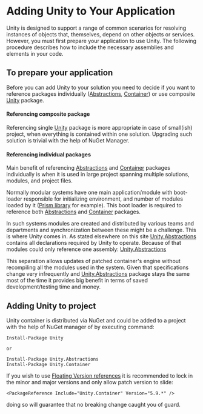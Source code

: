 # Adding Unity to Your Application
Unity is designed to support a range of common scenarios for resolving instances of objects that, themselves, depend on other objects or services. However, you must first prepare your application to use Unity. The following procedure describes how to include the necessary assemblies and elements in your code.
## To prepare your application
Before you can add Unity to your solution you need to decide if you want to reference packages individually ([Abstractions](https://www.nuget.org/packages/Unity.Abstractions/), [Container](https://www.nuget.org/packages/Unity.Container/)) or use composite [Unity]([Unity](https://www.nuget.org/packages/Unity/)) package.

#### Referencing composite package
 Referencing single [Unity]([Unity](https://www.nuget.org/packages/Unity/)) package is more appropriate in case of small(ish) project, when everything is contained within one solution. Upgrading such solution is trivial with the help of NuGet Manager.

#### Referencing individual packages
Main benefit of referencing [Abstractions](https://www.nuget.org/packages/Unity.Abstractions/) and [Container](https://www.nuget.org/packages/Unity.Container/) packages individually is when it is used in large project spanning multiple solutions, modules, and project files. 

Normally modular systems have one main application/module with boot-loader responsible for initializing environment, and number of modules loaded by it ([Prism library](https://prismlibrary.github.io/) for example). This boot loader is required to reference both [Abstractions](https://www.nuget.org/packages/Unity.Abstractions/) and [Container](https://www.nuget.org/packages/Unity.Container/) packages.

In such systems modules are created and distributed by various teams and departments and synchronization between these might be a challenge. This is where Unity comes in. 
As stated elsewhere on this site [Unity.Abstractions](https://www.nuget.org/packages/Unity.Abstractions/) contains all declarations required by Unity to operate. Because of that modules could only reference one assembly: [Unity.Abstractions](https://www.nuget.org/packages/Unity.Abstractions/)

This separation allows updates of patched container's engine without recompiling all the modules used in the system. Given that specifications change very infrequently and [Unity.Abstractions](https://www.nuget.org/packages/Unity.Abstractions/) package stays the same most of the time it provides big benefit in terms of saved development/testing time and money.

## Adding Unity to project
Unity container is distributed via NuGet and could be added to a project with the help of NuGet manager of by executing command:
```
Install-Package Unity

or

Install-Package Unity.Abstractions
Install-Package Unity.Container
```

If you wish to use [Floating Version references](https://docs.microsoft.com/en-us/nuget/consume-packages/package-references-in-project-files#floating-versions) it is recommended to lock in the minor and major versions and only allow patch version to slide:

```
<PackageReference Include="Unity.Container" Version="5.9.*" />
```
doing so will guarantee that no breaking change caught you of guard.



